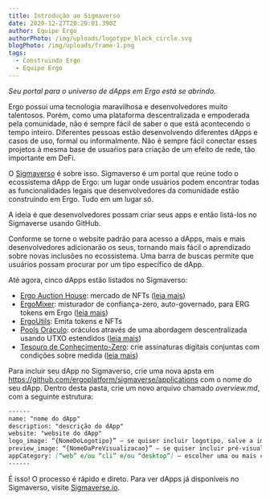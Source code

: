 ```yaml
---
title: Introdução ao Sigmaverso
date: 2020-12-27T20:20:01.390Z
author: Equipe Ergo
authorPhoto: /img/uploads/logotype_black_circle.svg
blogPhoto: /img/uploads/frame-1.png
tags:
  - Construindo Ergo
  - Equipe Ergo
---
```

*Seu portal para o universo de dApps em Ergo está se abrindo.*

Ergo possui uma tecnologia maravilhosa e desenvolvedores muito talentosos. Porém, como uma plataforma descentralizada e empoderada pela comunidade, não é sempre fácil de saber o que está acontecendo o tempo inteiro. Diferentes pessoas estão desenvolvendo diferentes dApps e casos de uso, formal ou informalmente. Não é sempre fácil conectar esses projetos à mesma base de usuaŕios para criação de um efeito de rede, tão importante em DeFi.

O [Sigmaverso](https://sigmaverse.io) é sobre isso. Sigmaverso é um portal que reúne todo o ecossistema dApp de Ergo: um lugar onde usuários podem encontrar todas as funcionalidades legais que desenvolvedores da comunidade estão construindo em Ergo. Tudo em um lugar só.

A ideia é que desenvolvedores possam criar seus apps e então listá-los no Sigmaverse usando GitHub.

Conforme se torne o website padrão para acesso a dApps, mais e mais desenvolvedores adicionarão os seus, tornando mais fácil o aprendizado sobre novas inclusões no ecossistema. Uma barra de buscas permite que usuários possam procurar por um tipo específico de dApp.

Até agora, cinco dApps estão listados no Sigmaverso:

* [Ergo Auction House](https://ergoauctions.org/): mercado de NFTs ([leia mais](https://ergoplatform.org/pt/blog/2020-10-16-announcing-the-auction-house-nft-marketplace-on-ergo/))
* [ErgoMixer](https://github.com/ergoMixer/ergoMixBack): misturador de confiança-zero, auto-governado, para ERG tokens em Ergo ([leia mais](https://ergoplatform.org/pt/blog/2020_03_20_ergo_mixer/))
* [ErgoUtils](https://ergoutils.org/): Emita tokens e NFTs 
* [Pools Oráculo](https://explorer.ergoplatform.com/en/oracle-pools-list): oráculos através de uma abordagem descentralizada usando UTXO estendidos ([leia mais](https://ergoplatform.org/pt/blog/2020-08-31-ergos-oracle-pools-and-what-they-mean-for-the-ecosystem/))
* [Tesouro de Conhecimento-Zero](https://github.com/anon-real/DistributedSigsServer): crie assinaturas digitais conjuntas com condições sobre medida ([leia mais](https://ergoplatform.org/pt/blog/2020-09-04-announcing-the-zk-treasury-on-ergo/))

Para incluir seu dApp no Sigmaverso, crie uma nova apsta em https://github.com/ergoplatform/sigmaverse/applications com o nome do seu dApp. Dentro desta pasta, crie um novo arquivo chamado *overview.md*, com a seguinte estrutura:

```markdown
------
name: "nome do dApp"
description: "descrição do dApp"
website: "website do dApp"
logo_image: “{NomeDoLogotipo}” – se quiser incluir logotipo, salve a imagem em applications/{NomeDodApp}/{NomeDoLogotipo}
preview_image: “{NomeDaPreVisualizacao}” – se quiser incluir pré-visualização, salve a imagem em applications/{NomeDodApp}/{NomeDaPreVisualizacao}
appCategory: [“web” e/ou “cli” e/ou “desktop”] – escolher uma ou mais categorias
------
```

É isso! O processo é rápido e direto. Para ver dApps já disponíveis no Sigmaverso, visite [](http://sigmaverse.io/)[Sigmaverse.io](https://sigmaverse.io).